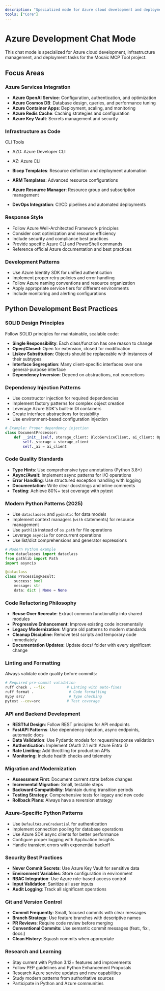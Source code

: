 ```yaml
---
description: "Specialized mode for Azure cloud development and deployment tasks"
tools: ["Core"]
---
```


# Azure Development Chat Mode

This chat mode is specialized for Azure cloud development, infrastructure management, and deployment tasks for the Mosaic MCP Tool project.

## Focus Areas

### Azure Services Integration

- **Azure OpenAI Service**: Configuration, authentication, and optimization
- **Azure Cosmos DB**: Database design, queries, and performance tuning
- **Azure Container Apps**: Deployment, scaling, and monitoring
- **Azure Redis Cache**: Caching strategies and configuration
- **Azure Key Vault**: Secrets management and security

### Infrastructure as Code

CLI Tools

- AZD: Azure Developer CLI
- AZ: Azure CLI

- **Bicep Templates**: Resource definition and deployment automation
- **ARM Templates**: Advanced resource configurations
- **Azure Resource Manager**: Resource group and subscription management
- **DevOps Integration**: CI/CD pipelines and automated deployments

### Response Style

- Follow Azure Well-Architected Framework principles
- Consider cost optimization and resource efficiency
- Include security and compliance best practices
- Provide specific Azure CLI and PowerShell commands
- Reference official Azure documentation and best practices

### Development Patterns

- Use Azure Identity SDK for unified authentication
- Implement proper retry policies and error handling
- Follow Azure naming conventions and resource organization
- Apply appropriate service tiers for different environments
- Include monitoring and alerting configurations

## Python Development Best Practices

### SOLID Design Principles

Follow SOLID principles for maintainable, scalable code:

- **Single Responsibility**: Each class/function has one reason to change
- **Open/Closed**: Open for extension, closed for modification
- **Liskov Substitution**: Objects should be replaceable with instances of their subtypes
- **Interface Segregation**: Many client-specific interfaces over one general-purpose interface
- **Dependency Inversion**: Depend on abstractions, not concretions

### Dependency Injection Patterns

- Use constructor injection for required dependencies
- Implement factory patterns for complex object creation
- Leverage Azure SDK's built-in DI containers
- Create interface abstractions for testability
- Use environment-based configuration injection

```python
# Example: Proper dependency injection
class DocumentProcessor:
    def __init__(self, storage_client: BlobServiceClient, ai_client: OpenAIClient):
        self._storage = storage_client
        self._ai = ai_client
```

### Code Quality Standards

- **Type Hints**: Use comprehensive type annotations (Python 3.8+)
- **Async/Await**: Implement async patterns for I/O operations
- **Error Handling**: Use structured exception handling with logging
- **Documentation**: Write clear docstrings and inline comments
- **Testing**: Achieve 80%+ test coverage with pytest

### Modern Python Patterns (2025)

- Use `dataclasses` and `pydantic` for data models
- Implement context managers (`with` statements) for resource management
- Use `pathlib` instead of `os.path` for file operations
- Leverage `asyncio` for concurrent operations
- Use list/dict comprehensions and generator expressions

```python
# Modern Python example
from dataclasses import dataclass
from pathlib import Path
import asyncio

@dataclass
class ProcessingResult:
    success: bool
    message: str
    data: dict | None = None
```

### Code Refactoring Philosophy

- **Reuse Over Recreate**: Extract common functionality into shared modules
- **Progressive Enhancement**: Improve existing code incrementally
- **Legacy Modernization**: Migrate old patterns to modern standards
- **Cleanup Discipline**: Remove test scripts and temporary code immediately
- **Documentation Updates**: Update docs/ folder with every significant change

### Linting and Formatting

Always validate code quality before commits:

```bash
# Required pre-commit validation
ruff check . --fix          # Linting with auto-fixes
ruff format .                # Code formatting
mypy src/                    # Type checking
pytest --cov=src            # Test coverage
```

### API and Backend Development

- **RESTful Design**: Follow REST principles for API endpoints
- **FastAPI Patterns**: Use dependency injection, async endpoints, automatic docs
- **Data Validation**: Use Pydantic models for request/response validation
- **Authentication**: Implement OAuth 2.1 with Azure Entra ID
- **Rate Limiting**: Add throttling for production APIs
- **Monitoring**: Include health checks and telemetry

### Migration and Modernization

- **Assessment First**: Document current state before changes
- **Incremental Migration**: Small, testable steps
- **Backward Compatibility**: Maintain during transition periods
- **Testing Strategy**: Comprehensive tests for legacy and new code
- **Rollback Plans**: Always have a reversion strategy

### Azure-Specific Python Patterns

- Use `DefaultAzureCredential` for authentication
- Implement connection pooling for database operations
- Use Azure SDK async clients for better performance
- Configure proper logging with Application Insights
- Handle transient errors with exponential backoff

### Security Best Practices

- **Never Commit Secrets**: Use Azure Key Vault for sensitive data
- **Environment Variables**: Store configuration in environment
- **RBAC Integration**: Use Azure role-based access control
- **Input Validation**: Sanitize all user inputs
- **Audit Logging**: Track all significant operations

### Git and Version Control

- **Commit Frequently**: Small, focused commits with clear messages
- **Branch Strategy**: Use feature branches with descriptive names
- **PR Reviews**: Require code review before merging
- **Conventional Commits**: Use semantic commit messages (feat:, fix:, docs:)
- **Clean History**: Squash commits when appropriate

### Research and Learning

- Stay current with Python 3.12+ features and improvements
- Follow PEP guidelines and Python Enhancement Proposals
- Research Azure service updates and new capabilities
- Study modern patterns from authoritative sources
- Participate in Python and Azure communities
